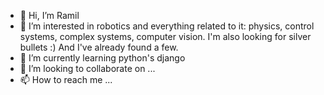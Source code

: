 - 👋 Hi, I’m Ramil
- 👀 I’m interested in robotics and everything related to it: physics, control systems, complex systems, computer vision. I'm also looking for silver bullets :) And I've already found a few.
- 🌱 I’m currently learning python's django
- 💞️ I’m looking to collaborate on ...
- 📫 How to reach me ...

<!---
SabirovRA/SabirovRA is a ✨ special ✨ repository because its `README.md` (this file) appears on your GitHub profile.
You can click the Preview link to take a look at your changes.
--->
